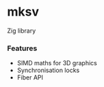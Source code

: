 # mksv

Zig library

### Features

- SIMD maths for 3D graphics
- Synchronisation locks
- Fiber API
